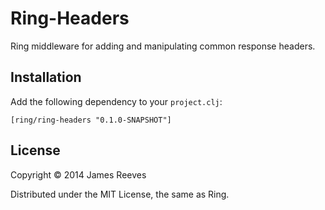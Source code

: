# Ring-Headers

Ring middleware for adding and manipulating common response headers.

## Installation

Add the following dependency to your `project.clj`:

    [ring/ring-headers "0.1.0-SNAPSHOT"]

## License

Copyright © 2014 James Reeves

Distributed under the MIT License, the same as Ring.
